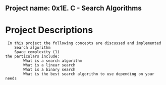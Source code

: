 ## Project name: 0x1E. C - Search Algorithms

# Project Descriptions
	 In this project the following concepts are discussed and implemented
		Search algorithm
		Space complexity (1)
	the particulars include:
			What is a search algorithm
			What is a linear search
			What is a binary search
			What is the best search algorithm to use depending on your needs

